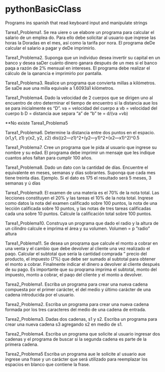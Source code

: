 # pythonBasicClass
Programs ins spanish that read keyboard input and manipulate strings

Tarea1_Problema1. Se rea uiere o ue elabore un programa para calcular el salario de un emplea do. Para ello debe solicitar al usuario que inqrese las horas la Doradas en el mes, así como la tarifa por nora. El programa deDe calcular el salario a pagar y deDe imprimirlo.

Tarea1_Problema2. Suponga que un individuo desea invertir su capital en un banco y desea saDer cuánto dinero ganara después de un mes si el banco paqa a razón de 2% mensual en intereses. El programa debe realizar el cálculo de la qanancia e imprimirlo por pantalla.

Tarea1_Problema3. Realice un programa que convierta millas a kilómetros. Se saDe aue una milla equivale a 1.6093á1 kilómetros.

Tarea1_Problema4. Dado la velocidad de 2 cuerpos que se dirigen uno al encuentro de otro determinar el tiempo de encuentro si la distancia aue los se para inicialmente es “D”.
va = velocidad del cuerpo a vb = velocidad del cuerpo b
D = distancia aue separa “a” de “b”
te = d/(va +vb)

**No existe Tarea1_Problema5

Tarea1_Problema6. Determine la distancia entre dos puntos en el espacio. (x1,y1, z1) y(x2, y2, z2)
dis((z2—z1)^2+(y2—y1)^2+(x2—x1)^2)^0.5

Tarea1_Problema7. Cree un programa que le pida al usuario que ingrese su nombre y su edad. El programa debe imprimir un mensaje que les indique cuantos años faltan para cumplir 100 años.

Tarea1_Problema8. Dado un dato con la cantidad de días. Encuentre el equivalente en meses, semanas y días 
sobrantes. Suponqa que cada mes tiene treinta días.
Ejemplo. Si el dato es 175 el resultado será 5 meses, 3 semanas y ú días

Tarea1_Problema9. El examen de una materia es el 70% de la nota total. Las lecciones constituyen el 20% y las 
tareas el 10% de la nota total. Inqrese como datos la nota del examen calificado sobre 100 puntos, 
la nota de una lección calificada sobre 10 puntos, y las notas de tres tareas calificadas cada una 
sobre 10 puntos. Calcule la calificación total sobre 100 puntos.

Tarea1_Problema10. Construya un programa que dado el radio y la altura de un cilindro calcule e imprima el área y 
su volumen.
Volumen = p ”radio” altura

Tarea1_Poblema11. Se desea un proqrama que calcule el monto a cobrar en una venta y el cambio que debe devolver 
al cliente una vez realizado el paqo. Calcular el subtotal que sería la cantidad comprada ” precio 
del producto, el impuesto (7%) que debe ser sumado al subtotal para obtener el monto a cobrar. 
Finalmente indicar el dinero a devolver al cliente después de su pago. Es importante que su 
proqrama imprima el subtotal, monto del impuesto, monto a cobrar, el paqo del cliente y el monto a 
devolver.




Tarea2_Problema1. Escriba un programa para crear una nueva cadena compuesta por el primer carácter,
el del medio y último carácter de una cadena introducida por el usuario.

Tarea2_Problema2. Escriba un programa para crear una nueva cadena formada por los tres caracteres
del medio de una cadena de entrada.

Tarea2_Problema3. Dadas dos cadenas, s1 y s2. Escriba un programa para crear una nueva cadena s3 agregando s2 en 
medio de s1.

Tarea2_Problema4. Escriba un programa que solicite al usuario ingresar dos cadenas y el programa de buscar si la 
segunda cadena es parte de la primera cadena.

Tarea2_Problema5 Escriba un programa aue le solicite a! usuario aue ingrese una frase y un carácter que será 
utilizado para reemplazar los espacios en blanco que contiene la frase.
